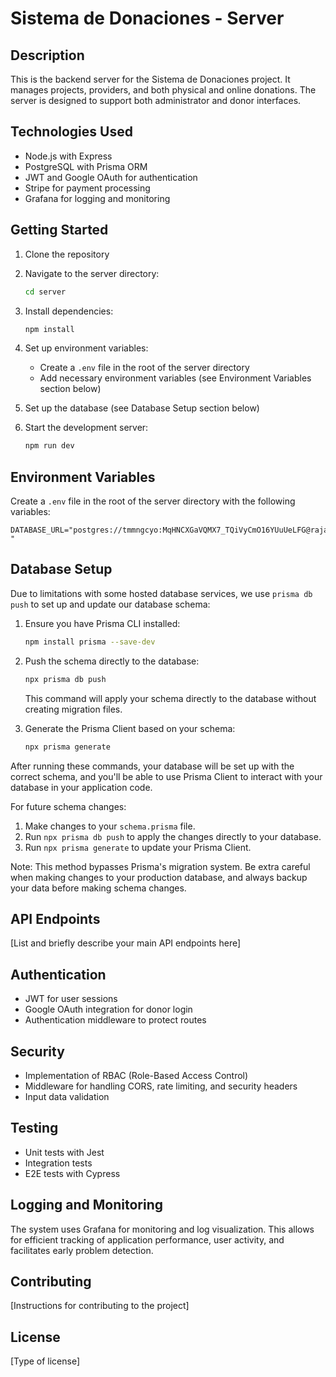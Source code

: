 # Sistema de Donaciones - Server

## Description

This is the backend server for the Sistema de Donaciones project. It manages projects, providers, and both physical and online donations. The server is designed to support both administrator and donor interfaces.

## Technologies Used

- Node.js with Express
- PostgreSQL with Prisma ORM
- JWT and Google OAuth for authentication
- Stripe for payment processing
- Grafana for logging and monitoring

## Getting Started

1. Clone the repository
2. Navigate to the server directory:

   ```sh
   cd server
   ```

3. Install dependencies:

   ```sh
   npm install
   ```

4. Set up environment variables:
   - Create a `.env` file in the root of the server directory
   - Add necessary environment variables (see Environment Variables section below)

5. Set up the database (see Database Setup section below)

6. Start the development server:

   ```sh
   npm run dev
   ```

## Environment Variables

Create a `.env` file in the root of the server directory with the following variables:

```
DATABASE_URL="postgres://tmmngcyo:MqHNCXGaVQMX7_TQiVyCmO16YUuUeLFG@raja.db.elephantsql.com/tmmngcyo "
```

## Database Setup

Due to limitations with some hosted database services, we use `prisma db push` to set up and update our database schema:

1. Ensure you have Prisma CLI installed:

   ```sh
   npm install prisma --save-dev
   ```

2. Push the schema directly to the database:

   ```sh
   npx prisma db push
   ```

   This command will apply your schema directly to the database without creating migration files.

3. Generate the Prisma Client based on your schema:

   ```sh
   npx prisma generate
   ```

After running these commands, your database will be set up with the correct schema, and you'll be able to use Prisma Client to interact with your database in your application code.

For future schema changes:

1. Make changes to your `schema.prisma` file.
2. Run `npx prisma db push` to apply the changes directly to your database.
3. Run `npx prisma generate` to update your Prisma Client.

Note: This method bypasses Prisma's migration system. Be extra careful when making changes to your production database, and always backup your data before making schema changes.

## API Endpoints

[List and briefly describe your main API endpoints here]

## Authentication

- JWT for user sessions
- Google OAuth integration for donor login
- Authentication middleware to protect routes

## Security

- Implementation of RBAC (Role-Based Access Control)
- Middleware for handling CORS, rate limiting, and security headers
- Input data validation

## Testing

- Unit tests with Jest
- Integration tests
- E2E tests with Cypress

## Logging and Monitoring

The system uses Grafana for monitoring and log visualization. This allows for efficient tracking of application performance, user activity, and facilitates early problem detection.

## Contributing

[Instructions for contributing to the project]

## License

[Type of license]
